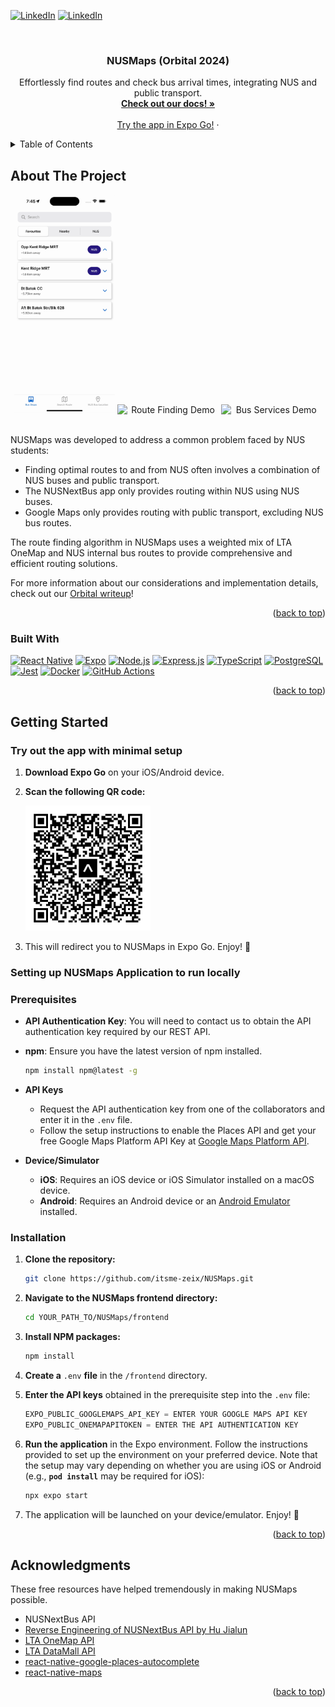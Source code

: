 <!-- Improved compatibility of back to top link: See: https://github.com/othneildrew/Best-README-Template/pull/73 -->
<a id="readme-top"></a>
<!--
*** Thanks for checking out the Best-README-Template. If you have a suggestion
*** that would make this better, please fork the repo and create a pull request
*** or simply open an issue with the tag "enhancement".
*** Don't forget to give the project a star!
*** Thanks again! Now go create something AMAZING! :D
-->



<!-- PROJECT SHIELDS -->
<!--
*** I'm using markdown "reference style" links for readability.
*** Reference links are enclosed in brackets [ ] instead of parentheses ( ).
*** See the bottom of this document for the declaration of the reference variables
*** for contributors-url, forks-url, etc. This is an optional, concise syntax you may use.
*** https://www.markdownguide.org/basic-syntax/#reference-style-links
-->
<!-- [![Contributors][contributors-shield]][contributors-url
[![Forks][forks-shield]][forks-url]
[![Stargazers][stars-shield]][stars-url]
[![Issues][issues-shield]][issues-url]
[![MIT License][license-shield]][license-url] -->
[![LinkedIn][ly-linkedin-shield]][ly-linkedin-url] 
[![LinkedIn][sr-linkedin-shield]][sr-linkedin-url] 

<!-- PROJECT LOGO -->
<br />
<div align="center">
  <!-- <a href="https://github.com/othneildrew/Best-README-Template">
    <img src="images/logo.png" alt="Logo" width="80" height="80">
  </a> -->

  <h3 align="center">NUSMaps (Orbital 2024)</h3>

  <p align="center">
    Effortlessly find routes and check bus arrival times, integrating NUS and public transport.
    <br />
    <a href="https://docs.google.com/document/d/1OixiEyLXQwfd-JoF3s_XRjfoQGEu8IjpKqIKieb5gWw/edit"><strong>Check out our docs! »</strong></a>
    <br />
    <br />
    <a href="#expo-go-section">Try the app in Expo Go!</a>
    ·
  </p>
</div>



<!-- TABLE OF CONTENTS -->
<details>
  <summary>Table of Contents</summary>
  <ol>
    <li>
      <a href="#about-the-project">About The Project</a>
      <ul>
        <li><a href="#built-with">Built With</a></li>
      </ul>
    </li>
    <li>
      <a href="#getting-started">Getting Started</a>
      <ul>
        <li><a href="#prerequisites">Prerequisites</a></li>
        <li><a href="#installation">Installation</a></li>
      </ul>
    </li>
    <li><a href="#usage">Usage</a></li>
    <!-- <li><a href="#roadmap">Roadmap</a></li>
    <li><a href="#contributing">Contributing</a></li>
    <li><a href="#license">License</a></li>
    <li><a href="#contact">Contact</a></li> -->
    <li><a href="#acknowledgments">Acknowledgments</a></li>
  </ol>
</details>



<!-- ABOUT THE PROJECT -->
## About The Project

<div align="center">
  <img src="./README-assets/busStopsDemo.gif" alt="Bus Stops Demo" style="width: 32%; height: auto; display: inline-block;">
  <img src="./README-assets/routeFindingDemo.gif" alt="Route Finding Demo" style="width: 32%; height: auto; display: inline-block;">
  <img src="./README-assets/busServicesDemo.gif" alt="Bus Services Demo" style="width: 32%; height: auto; display: inline-block;">
</div>
<br>

NUSMaps was developed to address a common problem faced by NUS students: 
* Finding optimal routes to and from NUS often involves a combination of NUS buses and public transport.
* The NUSNextBus app only provides routing within NUS using NUS buses.
* Google Maps only provides routing with public transport, excluding NUS bus routes.

The route finding algorithm in NUSMaps uses a weighted mix of LTA OneMap and NUS internal bus routes to provide comprehensive and efficient routing solutions.

For more information about our considerations and implementation details, check out our [Orbital writeup](https://docs.google.com/document/d/1OixiEyLXQwfd-JoF3s_XRjfoQGEu8IjpKqIKieb5gWw/edit)!

<p align="right">(<a href="#readme-top">back to top</a>)</p>



### Built With 

[![React Native][ReactNative.js]][ReactNative-url]
[![Expo][Expo.js]][Expo-url]
[![Node.js][Node.js]][Node-url]
[![Express.js][Express.js]][Express-url]
[![TypeScript][TypeScript]][TypeScript-url]
[![PostgreSQL][PostgreSQL]][PostgreSQL-url]
[![Jest][Jest]][Jest-url]
[![Docker][Docker]][Docker-url]
[![GitHub Actions][GitHubActions]][GitHubActions-url]


<p align="right">(<a href="#readme-top">back to top</a>)</p>



<!-- GETTING STARTED -->
## Getting Started
<a id="expo-go-section"></a>
### Try out the app with minimal setup
1) **Download Expo Go** on your iOS/Android device.

2) **Scan the following QR code:**  <br>

    <img src="./README-assets/expogo-qrcode.png" alt="Expo Go QR Code" width="200" height="200">

3) This will redirect you to NUSMaps in Expo Go. Enjoy! 🎉

### Setting up NUSMaps Application to run locally
### Prerequisites
* **API Authentication Key**: You will need to contact us to obtain the API authentication key required by our REST API.

* **npm**: Ensure you have the latest version of npm installed.
  ```sh
  npm install npm@latest -g
* **API Keys**
  * Request the API authentication key from one of the collaborators and enter it in the `.env` file.
  * Follow the setup instructions to enable the Places API and get your free Google Maps Platform API Key at [Google Maps Platform API](https://developers.google.com/maps/documentation/places/web-service/overview).
* **Device/Simulator**
  * **iOS**: Requires an iOS device or iOS Simulator installed on a macOS device.
  * **Android**: Requires an Android device or an [Android Emulator](https://developer.android.com/studio/run/emulator) installed.

### Installation
1. **Clone the repository:**
   ```sh
   git clone https://github.com/itsme-zeix/NUSMaps.git
   ```
2. **Navigate to the NUSMaps frontend directory:**
   ```sh
   cd YOUR_PATH_TO/NUSMaps/frontend
   ```
3. **Install NPM packages:**
   ```sh
   npm install
   ```
4. **Create a** `.env` **file** in the `/frontend` directory.

5. **Enter the API keys** obtained in the prerequisite step into the `.env` file:
   ```js
   EXPO_PUBLIC_GOOGLEMAPS_API_KEY = ENTER YOUR GOOGLE MAPS API KEY
   EXPO_PUBLIC_ONEMAPAPITOKEN = ENTER THE API AUTHENTICATION KEY
   ```
6. **Run the application** in the Expo environment. Follow the instructions provided to set up the environment on your preferred device. Note that the setup may vary depending on whether you are using iOS or Android (e.g., **`pod install`** may be required for iOS):
   ```sh
   npx expo start
   ```
7. The application will be launched on your device/emulator. Enjoy! 🎉

<p align="right">(<a href="#readme-top">back to top</a>)</p>

<!-- USAGE EXAMPLES 
## Usage

Use this space to show useful examples of how a project can be used. Additional screenshots, code examples and demos work well in this space. You may also link to more resources.

_For more examples, please refer to the [Documentation](https://example.com)_

<p align="right">(<a href="#readme-top">back to top</a>)</p>
-->


<!-- ROADMAP
## Roadmap2 

- [x] Add Changelog
- [x] Add back to top links
- [ ] Add Additional Templates w/ Examples
- [ ] Add "components" document to easily copy & paste sections of the readme
- [ ] Multi-language Support
    - [ ] Chinese
    - [ ] Spanish

See the [open issues](https://github.com/othneildrew/Best-README-Template/issues) for a full list of proposed features (and known issues).

<p align="right">(<a href="#readme-top">back to top</a>)</p>
-->


<!-- CONTRIBUTING 
## Contributing

Contributions are what make the open source community such an amazing place to learn, inspire, and create. Any contributions you make are **greatly appreciated**.

If you have a suggestion that would make this better, please fork the repo and create a pull request. You can also simply open an issue with the tag "enhancement".
Don't forget to give the project a star! Thanks again!

1. Fork the Project
2. Create your Feature Branch (`git checkout -b feature/AmazingFeature`)
3. Commit your Changes (`git commit -m 'Add some AmazingFeature'`)
4. Push to the Branch (`git push origin feature/AmazingFeature`)
5. Open a Pull Request

<p align="right">(<a href="#readme-top">back to top</a>)</p>
-->


<!-- LICENSE
## License

Distributed under the MIT License. See `LICENSE.txt` for more information.

<p align="right">(<a href="#readme-top">back to top</a>)</p>
-->


<!-- CONTACT 
## Contact

Your Name - [@your_twitter](https://twitter.com/your_username) - email@example.com

Project Link: [https://github.com/your_username/repo_name](https://github.com/your_username/repo_name)

<p align="right">(<a href="#readme-top">back to top</a>)</p>
-->


<!-- ACKNOWLEDGMENTS -->
## Acknowledgments

These free resources have helped tremendously in making NUSMaps possible.

* NUSNextBus API
* [Reverse Engineering of NUSNextBus API by Hu Jialun](https://github.com/SuibianP/nus-nextbus-new-api)
* [LTA OneMap API](https://www.onemap.gov.sg/)
* [LTA DataMall API](https://datamall.lta.gov.sg/content/datamall/en.html)
* [react-native-google-places-autocomplete](https://github.com/FaridSafi/react-native-google-places-autocomplete)
* [react-native-maps](https://github.com/react-native-maps/react-native-maps)

<p align="right">(<a href="#readme-top">back to top</a>)</p>



<!-- MARKDOWN LINKS & IMAGES -->
<!-- https://www.markdownguide.org/basic-syntax/#reference-style-links -->
[contributors-shield]: https://img.shields.io/github/contributors/othneildrew/Best-README-Template.svg?style=for-the-badge
[contributors-url]: https://github.com/ZShunRen
[forks-shield]: https://img.shields.io/github/forks/othneildrew/Best-README-Template.svg?style=for-the-badge
[forks-url]: https://github.com/othneildrew/Best-README-Template/network/members
[stars-shield]: https://img.shields.io/github/stars/othneildrew/Best-README-Template.svg?style=for-the-badge
[stars-url]: https://github.com/othneildrew/Best-README-Template/stargazers
[issues-shield]: https://img.shields.io/github/issues/othneildrew/Best-README-Template.svg?style=for-the-badge
[issues-url]: https://github.com/othneildrew/Best-README-Template/issues
[license-shield]: https://img.shields.io/github/license/othneildrew/Best-README-Template.svg?style=for-the-badge
[license-url]: https://github.com/othneildrew/Best-README-Template/blob/master/LICENSE.txt
[product-screenshot]: images/screenshot.png
[ReactNative.js]: https://img.shields.io/badge/react--native-20232A?style=for-the-badge&logo=react&logoColor=61DAFB
[ReactNative-url]: https://reactnative.dev/
[Expo.js]: https://img.shields.io/badge/expo-000020?style=for-the-badge&logo=expo&logoColor=white
[Expo-url]: https://expo.dev/
[Node.js]: https://img.shields.io/badge/Node.js-339933?style=for-the-badge&logo=node.js&logoColor=white
[Node-url]: https://nodejs.org/
[Express.js]: https://img.shields.io/badge/express.js-F7E02A?style=for-the-badge&logo=express&logoColor=000000
[Express-url]: https://expressjs.com/
[TypeScript]: https://img.shields.io/badge/TypeScript-3178C6?style=for-the-badge&logo=typescript&logoColor=white
[TypeScript-url]: https://www.typescriptlang.org/
[PostgreSQL]: https://img.shields.io/badge/PostgreSQL-4169E1?style=for-the-badge&logo=postgresql&logoColor=white
[PostgreSQL-url]: https://www.postgresql.org/
[Jest]: https://img.shields.io/badge/Jest-C21325?style=for-the-badge&logo=jest&logoColor=white
[Jest-url]: https://jestjs.io/
[Docker]: https://img.shields.io/badge/Docker-2496ED?style=for-the-badge&logo=docker&logoColor=white
[Docker-url]: https://www.docker.com/
[GitHubActions]: https://img.shields.io/badge/GitHub%20Actions-2088FF?style=for-the-badge&logo=github%20actions&logoColor=white
[GitHubActions-url]: https://github.com/features/actions
[ly-linkedin-shield]: https://img.shields.io/badge/-LeYew-black.svg?style=for-the-badge&logo=linkedin&colorB=004182
[ly-linkedin-url]: https://www.linkedin.com/in/leyewtan/
[sr-linkedin-shield]: https://img.shields.io/badge/-ShunRen-black.svg?style=for-the-badge&logo=linkedin&colorB=004182
[sr-linkedin-url]: https://www.linkedin.com/in/zheng-shun-ren-43b919249/
